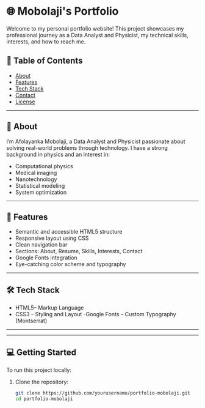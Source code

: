 # 🌐 Mobolaji's Portfolio

Welcome to my personal portfolio website! This project showcases my professional journey as a Data Analyst and Physicist, my technical skills, interests, and how to reach me.

## 🧾 Table of Contents

- [About](#about)
- [Features](#features)
- [Tech Stack](#tech-stack)
- [Contact](#contact)
- [License](#license)

---

## 👤 About

I’m Afolayanka Mobolaji, a Data Analyst and Physicist passionate about solving real-world problems through technology. I have a strong background in physics and an interest in:
- Computational physics
- Medical imaging
- Nanotechnology
- Statistical modeling
- System optimization

---

## 🚀 Features

- Semantic and accessible HTML5 structure
- Responsive layout using CSS
- Clean navigation bar
- Sections: About, Resume, Skills, Interests, Contact
- Google Fonts integration
- Eye-catching color scheme and typography

---

## 🛠 Tech Stack

- HTML5– Markup Language
- CSS3 – Styling and Layout
-Google Fonts – Custom Typography (Montserrat)

---
---

## 💻 Getting Started

To run this project locally:

1. Clone the repository:
   ```bash
   git clone https://github.com/yourusername/portfolio-mobolaji.git
   cd portfolio-mobolaji
